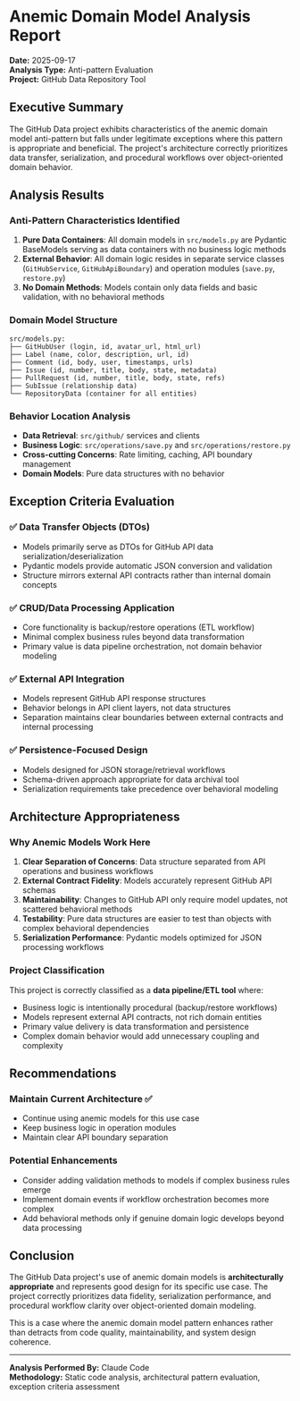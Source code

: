 # Anemic Domain Model Analysis Report

**Date:** 2025-09-17  
**Analysis Type:** Anti-pattern Evaluation  
**Project:** GitHub Data Repository Tool

## Executive Summary

The GitHub Data project exhibits characteristics of the anemic domain model anti-pattern but falls under legitimate exceptions where this pattern is appropriate and beneficial. The project's architecture correctly prioritizes data transfer, serialization, and procedural workflows over object-oriented domain behavior.

## Analysis Results

### Anti-Pattern Characteristics Identified

1. **Pure Data Containers**: All domain models in `src/models.py` are Pydantic BaseModels serving as data containers with no business logic methods
2. **External Behavior**: All domain logic resides in separate service classes (`GitHubService`, `GitHubApiBoundary`) and operation modules (`save.py`, `restore.py`)
3. **No Domain Methods**: Models contain only data fields and basic validation, with no behavioral methods

### Domain Model Structure

```
src/models.py:
├── GitHubUser (login, id, avatar_url, html_url)
├── Label (name, color, description, url, id)
├── Comment (id, body, user, timestamps, urls)
├── Issue (id, number, title, body, state, metadata)
├── PullRequest (id, number, title, body, state, refs)
├── SubIssue (relationship data)
└── RepositoryData (container for all entities)
```

### Behavior Location Analysis

- **Data Retrieval**: `src/github/` services and clients
- **Business Logic**: `src/operations/save.py` and `src/operations/restore.py`
- **Cross-cutting Concerns**: Rate limiting, caching, API boundary management
- **Domain Models**: Pure data structures with no behavior

## Exception Criteria Evaluation

### ✅ Data Transfer Objects (DTOs)
- Models primarily serve as DTOs for GitHub API data serialization/deserialization
- Pydantic models provide automatic JSON conversion and validation
- Structure mirrors external API contracts rather than internal domain concepts

### ✅ CRUD/Data Processing Application  
- Core functionality is backup/restore operations (ETL workflow)
- Minimal complex business rules beyond data transformation
- Primary value is data pipeline orchestration, not domain behavior modeling

### ✅ External API Integration
- Models represent GitHub API response structures
- Behavior belongs in API client layers, not data structures
- Separation maintains clear boundaries between external contracts and internal processing

### ✅ Persistence-Focused Design
- Models designed for JSON storage/retrieval workflows
- Schema-driven approach appropriate for data archival tool
- Serialization requirements take precedence over behavioral modeling

## Architecture Appropriateness

### Why Anemic Models Work Here

1. **Clear Separation of Concerns**: Data structure separated from API operations and business workflows
2. **External Contract Fidelity**: Models accurately represent GitHub API schemas
3. **Maintainability**: Changes to GitHub API only require model updates, not scattered behavioral methods
4. **Testability**: Pure data structures are easier to test than objects with complex behavioral dependencies
5. **Serialization Performance**: Pydantic models optimized for JSON processing workflows

### Project Classification

This project is correctly classified as a **data pipeline/ETL tool** where:
- Business logic is intentionally procedural (backup/restore workflows)
- Models represent external API contracts, not rich domain entities
- Primary value delivery is data transformation and persistence
- Complex domain behavior would add unnecessary coupling and complexity

## Recommendations

### Maintain Current Architecture ✅
- Continue using anemic models for this use case
- Keep business logic in operation modules
- Maintain clear API boundary separation

### Potential Enhancements
- Consider adding validation methods to models if complex business rules emerge
- Implement domain events if workflow orchestration becomes more complex
- Add behavioral methods only if genuine domain logic develops beyond data processing

## Conclusion

The GitHub Data project's use of anemic domain models is **architecturally appropriate** and represents good design for its specific use case. The project correctly prioritizes data fidelity, serialization performance, and procedural workflow clarity over object-oriented domain modeling.

This is a case where the anemic domain model pattern enhances rather than detracts from code quality, maintainability, and system design coherence.

---

**Analysis Performed By:** Claude Code  
**Methodology:** Static code analysis, architectural pattern evaluation, exception criteria assessment